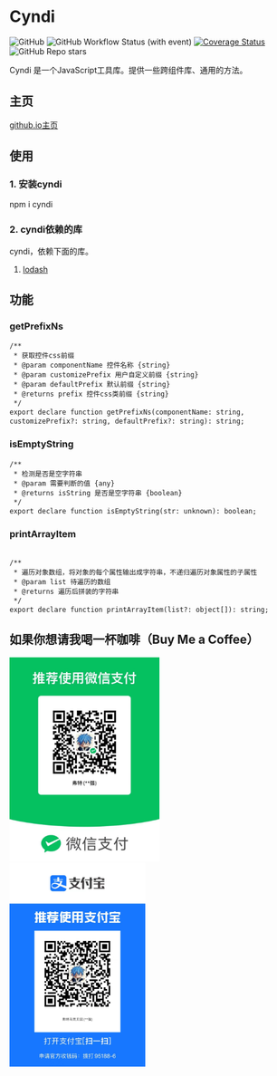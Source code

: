 # Cyndi
![GitHub](https://img.shields.io/github/license/liuxian496/cyndi)
![GitHub Workflow Status (with event)](https://img.shields.io/github/actions/workflow/status/liuxian496/cyndi/cyndi.yml)
[![Coverage Status](https://coveralls.io/repos/github/liuxian496/cyndi/badge.svg?branch=main)](https://coveralls.io/github/liuxian496/cyndi?branch=main)
![GitHub Repo stars](https://img.shields.io/github/stars/liuxian496/cyndi)


<p>Cyndi 是一个JavaScript工具库。提供一些跨组件库、通用的方法。</p>

## 主页
[github.io主页](https://liuxian496.github.io/cyndi/)


## 使用

### 1. 安装cyndi
npm i cyndi

### 2. cyndi依赖的库
cyndi，依赖下面的库。
1. [lodash](https://github.com/lodash/lodash)

## 功能

### getPrefixNs
```
/**
 * 获取控件css前缀
 * @param componentName 控件名称 {string}
 * @param customizePrefix 用户自定义前缀 {string}
 * @param defaultPrefix 默认前缀 {string}
 * @returns prefix 控件css类前缀 {string}
 */
export declare function getPrefixNs(componentName: string, customizePrefix?: string, defaultPrefix?: string): string;

```
### isEmptyString

```
/**
 * 检测是否是空字符串
 * @param 需要判断的值 {any}
 * @returns isString 是否是空字符串 {boolean}
 */
export declare function isEmptyString(str: unknown): boolean;

```

### printArrayItem
```

/**
 * 遍历对象数组，将对象的每个属性输出成字符串，不递归遍历对象属性的子属性
 * @param list 待遍历的数组
 * @returns 遍历后拼装的字符串
 */
export declare function printArrayItem(list?: object[]): string;

```


## 如果你想请我喝一杯咖啡（Buy Me a Coffee）
<img src=".\\public\\wechat.jpg" height="360">
<img src=".\\public\\alipay.jpg" height="360">
